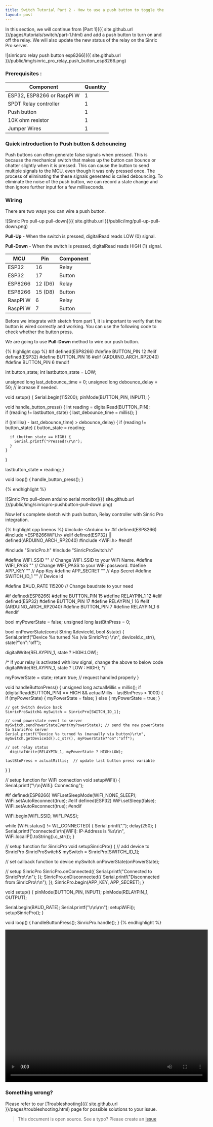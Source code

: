 ```yaml
---
title: Switch Tutorial Part 2 - How to use a push button to toggle the Relay
layout: post
---
```


In this section, we will continue from [Part 1]({{ site.github.url }}/pages/tutorials/switch/part-1.html) and add a push button to turn on and off the relay. We will also update the new status of the relay on the Sinric Pro server.


![sinricpro relay push button esp8266]({{ site.github.url }}/public/img/sinric_pro_relay_push_button_esp8266.png) 
### Prerequisites : 


| Component    | Quantity |
| ---------                   | ------- |
| ESP32, ESP8266 or RaspPi W  |    1     |
| SPDT Relay controller       |    1     |
| Push button                 |    1     |
| 10K ohm resistor            |    1     | 
| Jumper Wires                |    1     | 

### Quick introduction to Push button & debouncing

Push buttons can often generate false signals when pressed. This is because the mechanical switch that makes up the button can bounce or chatter slightly when it is pressed. This can cause the button to send multiple signals to the MCU, even though it was only pressed once. The process of eliminating the these signals generated is called debouncing. To eliminate the noise of the push button, we can record a state change and then ignore further input for a few milliseconds.

### Wiring

There are two ways you can wire a push button.

![Sinric Pro pull-up pull-down]({{ site.github.url }}/public/img/pull-up-pull-down.png) 

**Pull-Up** - When the switch is pressed, digitalRead reads LOW (0) signal.

**Pull-Down** - When the switch is pressed, digitalRead reads HIGH (1) signal.
 


| MCU       | Pin     | Component     |
| --------- | ------- | ------- |
| ESP32     |    16   |    Relay   |
| ESP32     |    17   |    Button   |
| ESP8266   |    12 (D6)    |    Relay   |
| ESP8266   |    15 (D8)    |    Button   |
| RaspPi W  |    6    |    Relay   |
| RaspPi W  |    7    |    Button   |

Before we integrate with sketch from part 1, it is important to verify that the button is wired correctly and working. You can use the following code to check whether the button press.  

We are going to use **Pull-Down** method to wire our push button.

{% highlight cpp %}
#if defined(ESP8266)
  #define BUTTON_PIN        12
#elif defined(ESP32) 
  #define BUTTON_PIN        16
#elif (ARDUINO_ARCH_RP2040)
  #define BUTTON_PIN        6
#endif

int button_state;
int lastbutton_state = LOW;

unsigned long last_debounce_time = 0;
unsigned long debounce_delay = 50; // increase if needed.

void setup() {
  Serial.begin(115200);	
  pinMode(BUTTON_PIN, INPUT);
}

void handle_button_press() {
  int reading = digitalRead(BUTTON_PIN);  
  if (reading != lastbutton_state) {
    last_debounce_time = millis();
  }

  if ((millis() - last_debounce_time) > debounce_delay) {
    if (reading != button_state) {
      button_state = reading;
      
      if (button_state == HIGH) {
        Serial.printf("Pressed!\r\n");
      }
    }
  }
  
  lastbutton_state = reading;
}

void loop() {
  handle_button_press();
}

{% endhighlight %}

![Sinric Pro pull-down arduino serial monitor]({{ site.github.url }}/public/img/sinricpro-pushbutton-pull-down.png) 

Now let's complete sketch with push button, Relay controller with Sinric Pro integration.

{% highlight cpp linenos %}
#include <Arduino.h>
#if defined(ESP8266)
  #include <ESP8266WiFi.h>
#elif defined(ESP32) || defined(ARDUINO_ARCH_RP2040)
  #include <WiFi.h>
#endif

#include "SinricPro.h"
#include "SinricProSwitch.h"

#define WIFI_SSID         ""  // Change WIFI_SSID to your WiFi Name.
#define WIFI_PASS         ""  // Change WIFI_PASS to your WiFi password.
#define APP_KEY           ""  // App Key
#define APP_SECRET        ""  // App Secret
#define SWITCH_ID_1       ""  // Device Id

#define BAUD_RATE         115200              // Change baudrate to your need

#if defined(ESP8266)
  #define BUTTON_PIN        15
  #define RELAYPIN_1        12
#elif defined(ESP32) 
  #define BUTTON_PIN        17
  #define RELAYPIN_1        16
#elif (ARDUINO_ARCH_RP2040)
  #define BUTTON_PIN        7
  #define RELAYPIN_1        6
#endif

bool myPowerState = false;
unsigned long lastBtnPress = 0;

bool onPowerState(const String &deviceId, bool &state) {
  Serial.printf("Device %s turned %s (via SinricPro) \r\n", deviceId.c_str(), state?"on":"off");
  
  digitalWrite(RELAYPIN_1, state ? HIGH:LOW);
  
   /* If your relay is activated with low signal, change the above to below code
  digitalWrite(RELAYPIN_1, state ? LOW : HIGH); */

  myPowerState = state;
  return true; // request handled properly
}

void handleButtonPress() {
  unsigned long actualMillis = millis();
  if (digitalRead(BUTTON_PIN) == HIGH && actualMillis - lastBtnPress > 1000)  {
    if (myPowerState) {
      myPowerState = false;
    } else {
      myPowerState = true;
    }
	
    // get Switch device back
    SinricProSwitch& mySwitch = SinricPro[SWITCH_ID_1];
    
	// send powerstate event to server
    mySwitch.sendPowerStateEvent(myPowerState); // send the new powerState to SinricPro server
    Serial.printf("Device %s turned %s (manually via button)\r\n", mySwitch.getDeviceId().c_str(), myPowerState?"on":"off");

    // set relay status
	  digitalWrite(RELAYPIN_1, myPowerState ? HIGH:LOW);
	 
    lastBtnPress = actualMillis;  // update last button press variable
  } 
}

// setup function for WiFi connection
void setupWiFi() {
  Serial.printf("\r\n[Wifi]: Connecting");

  #if defined(ESP8266)
    WiFi.setSleepMode(WIFI_NONE_SLEEP); 
    WiFi.setAutoReconnect(true);
  #elif defined(ESP32)
    WiFi.setSleep(false); 
    WiFi.setAutoReconnect(true);
  #endif

  WiFi.begin(WIFI_SSID, WIFI_PASS); 

  while (WiFi.status() != WL_CONNECTED) {
    Serial.printf(".");
    delay(250);
  }
  Serial.printf("connected!\r\n[WiFi]: IP-Address is %s\r\n", WiFi.localIP().toString().c_str());
}

// setup function for SinricPro
void setupSinricPro() {
  // add device to SinricPro
  SinricProSwitch& mySwitch = SinricPro[SWITCH_ID_1];

  // set callback function to device
  mySwitch.onPowerState(onPowerState);

  // setup SinricPro
  SinricPro.onConnected([](){ Serial.printf("Connected to SinricPro\r\n"); }); 
  SinricPro.onDisconnected([](){ Serial.printf("Disconnected from SinricPro\r\n"); });
  SinricPro.begin(APP_KEY, APP_SECRET);
}


void setup() {
  pinMode(BUTTON_PIN, INPUT);
  pinMode(RELAYPIN_1, OUTPUT);
  
  Serial.begin(BAUD_RATE); Serial.printf("\r\n\r\n");
  setupWiFi();
  setupSinricPro();
}

void loop() {
  handleButtonPress();
  SinricPro.handle();
}
{% endhighlight %}



<video width="640" height="480" controls>
  <source src="{{ site.github.url }}/public/video/relay-on-off-switch.mp4" type="video/mp4">
</video>

### Something wrong? 
Please refer to our [Troubleshooting]({{ site.github.url }}/pages/troubleshooting.html) page for possible solutions to your issue.

 
> This document is open source. See a typo? Please create an [issue](https://github.com/sinricpro/help-docs)
